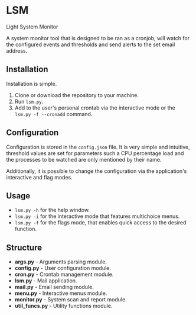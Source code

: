# LSM
Light System Monitor

A system monitor tool that is designed to be ran as a cronjob, will watch for the configured events and thresholds and send alerts to the set email address.

## Installation

Installation is simple.
1. Clone or download the repository to your machine.
2. Run `lsm.py`.
3. Add to the user's personal crontab via the interactive mode or the `lsm.py -f --cronadd` command.

## Configuration

Configuration is stored in the `config.json` file.
It is very simple and intuitive, threshold values are set for parameters such a CPU percentage load
and the processes to be watched are only mentioned by their name.

Additionally, it is possible to change the configuration via the application's interactive and flag modes.

## Usage

* `lsm.py -h` for the help window.
* `lsm.py -i` for the interactive mode that features multichoice menus.
* `lsm.py -f` for the flags mode, that enables quick access to the desired function.

## Structure

* **args.py** - Arguments parsing module.
* **config.py** - User configuration module.
* **cron.py** - Crontab management module.
* **lsm.py** - Mail application.
* **mail.py** - Email sending module.
* **menu.py** - Interactive menus module.
* **monitor.py** - System scan and report module.
* **util_funcs.py** - Utility functions module.
